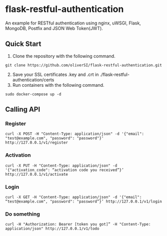 # flask-restful-authentication
An example for RESTful authentication using nginx, uWSGI, Flask, MongoDB, Postfix and JSON Web Token(JWT).
## 
## Quick Start
1. Clone the repository with the following command.
```
git clone https://github.com/oliverSI/flask-restful-authentication.git
```
2. Save your SSL certificates .key and .crt in ./flask-restful-authentication/certs
3. Run containers with the following command.
```
sudo docker-compose up -d
```

## Calling API
### Register
```
curl -X POST -H "Content-Type: application/json" -d '{"email": "test@example.com", "password": "password"}' http://127.0.0.1/v1/register
```
### Activation
```
curl -X PUT -H "Content-Type: application/json" -d '{"activation_code": “activation code you received”}’ http://127.0.0.1/v1/activate
```
### Login
```
curl -X GET -H "Content-Type: application/json" -d '{"email": “test@example.com", "password": "password”}’ http://127.0.0.1/v1/login
```
### Do something
```
curl -H "Authorization: Bearer [token you got]” -H "Content-Type: application/json" http://127.0.0.1/v1/todo
```

